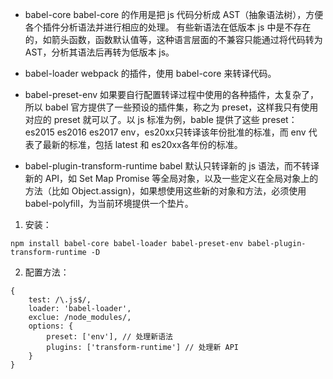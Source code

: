 * babel-core
  babel-core 的作用是把 js 代码分析成 AST（抽象语法树），方便各个插件分析语法并进行相应的处理。
  有些新语法在低版本 js 中是不存在的，如箭头函数，函数默认值等，这种语言层面的不兼容只能通过将代码转为 AST，分析其语法后再转为低版本 js。

* babel-loader
  webpack 的插件，使用 babel-core 来转译代码。

* babel-preset-env
  如果要自行配置转译过程中使用的各种插件，太复杂了，所以 babel 官方提供了一些预设的插件集，称之为 preset，这样我只有使用对应的 preset 就可以了。以 js 标准为例，bable 提供了这些 preset：es2015 es2016 es2017 env，es20xx只转译该年份批准的标准，而 env 代表了最新的标准，包括 latest 和 es20xx各年份的标准。

* babel-plugin-transform-runtime
  babel 默认只转译新的 js 语法，而不转译新的 API，如 Set Map Promise 等全局对象，以及一些定义在全局对象上的方法（比如 Object.assign)，如果想使用这些新的对象和方法，必须使用 babel-polyfill，为当前环境提供一个垫片。


1. 安装：

```
npm install babel-core babel-loader babel-preset-env babel-plugin-transform-runtime -D
```

2. 配置方法：

```
{
    test: /\.js$/,
    loader: 'babel-loader',
    exclue: /node_modules/,
    options: {
        preset: ['env'], // 处理新语法
        plugins: ['transform-runtime'] // 处理新 API
    }
}
```